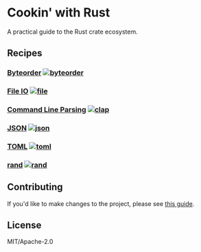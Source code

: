 # Cookin' with Rust

A practical guide to the Rust crate ecosystem.

## Recipes
### [Byteorder](src/pages/byteorder.md) [![byteorder][byteorder-badge]][byteorder]
### [File IO](src/pages/fileio.md) [![file][file-badge]][file]
### [Command Line Parsing](src/pages/cliparsing.md) [![clap][clap-badge]][clap]
### [JSON](src/pages/json.md) [![json][json-badge]][json]
### [TOML](pages/toml.md) [![toml][toml-badge]][toml]
### [rand](pages/rand.md) [![rand][rand-badge]][rand]

## Contributing
If you'd like to make changes to the project, please see [this guide](CONTRIBUTING.md).

## License

MIT/Apache-2.0


<!-- Links -->

[byteorder-badge]: https://img.shields.io/crates/v/rustc-serialize.svg?label=byteorder
[byteorder]: https://docs.rs/byteorder
[file-badge]: https://img.shields.io/crates/v/rustc-serialize.svg?label=file
[file]: https://doc.rust-lang.org/std/fs/struct.File.html
[clap-badge]: https://img.shields.io/crates/v/rustc-serialize.svg?label=clap
[clap]: https://kbknapp.github.io/clap-rs/clap/struct.Arg.html
[json-badge]: https://img.shields.io/crates/v/rustc-serialize.svg?label=json
[json]: http://json.rs/doc/json
[toml-badge]: https://img.shields.io/crates/v/rustc-serialize.svg?label=toml
[toml]: http://alexcrichton.com/toml-rs/toml/
[rand-badge]: https://img.shields.io/crates/v/rand.svg?label=rand
[rand]: https://doc.rust-lang.org/rand/rand/index.html
[error-docs]: https://doc.rust-lang.org/book/error-handling.html 
[error-blog]: https://brson.github.io/2016/11/30/starting-with-error-chaini
